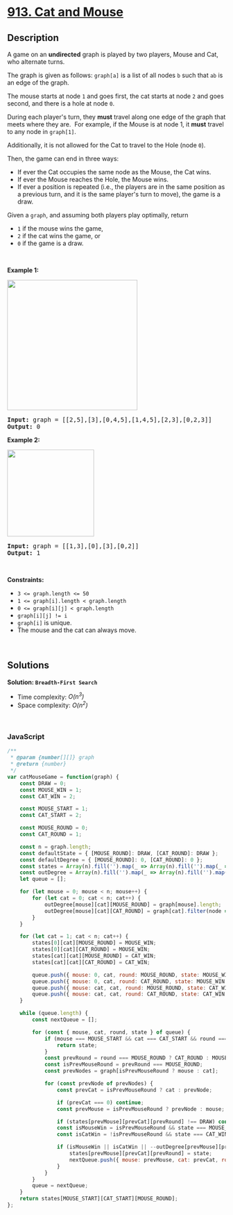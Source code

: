 # [913. Cat and Mouse](https://leetcode.com/problems/cat-and-mouse)

## Description

<div class="elfjS" data-track-load="description_content"><p>A game on an <strong>undirected</strong> graph is played by two players, Mouse and Cat, who alternate turns.</p>

<p>The graph is given as follows: <code>graph[a]</code> is a list of all nodes <code>b</code> such that <code>ab</code> is an edge of the graph.</p>

<p>The mouse starts at node <code>1</code> and goes first, the cat starts at node <code>2</code> and goes second, and there is a hole at node <code>0</code>.</p>

<p>During each player's turn, they <strong>must</strong> travel along one&nbsp;edge of the graph that meets where they are.&nbsp; For example, if the Mouse is at node 1, it <strong>must</strong> travel to any node in <code>graph[1]</code>.</p>

<p>Additionally, it is not allowed for the Cat to travel to the Hole (node <code>0</code>).</p>

<p>Then, the game can end in three&nbsp;ways:</p>

<ul>
	<li>If ever the Cat occupies the same node as the Mouse, the Cat wins.</li>
	<li>If ever the Mouse reaches the Hole, the Mouse wins.</li>
	<li>If ever a position is repeated (i.e., the players are in the same position as a previous turn, and&nbsp;it is the same player's turn to move), the game is a draw.</li>
</ul>

<p>Given a <code>graph</code>, and assuming both players play optimally, return</p>

<ul>
	<li><code>1</code>&nbsp;if the mouse wins the game,</li>
	<li><code>2</code>&nbsp;if the cat wins the game, or</li>
	<li><code>0</code>&nbsp;if the game is a draw.</li>
</ul>

<p>&nbsp;</p>
<p><strong class="example">Example 1:</strong></p>
<img alt="" src="https://assets.leetcode.com/uploads/2020/11/17/cat1.jpg" style="width: 300px; height: 300px;">
<pre><strong>Input:</strong> graph = [[2,5],[3],[0,4,5],[1,4,5],[2,3],[0,2,3]]
<strong>Output:</strong> 0
</pre>

<p><strong class="example">Example 2:</strong></p>
<img alt="" src="https://assets.leetcode.com/uploads/2020/11/17/cat2.jpg" style="width: 200px; height: 200px;">
<pre><strong>Input:</strong> graph = [[1,3],[0],[3],[0,2]]
<strong>Output:</strong> 1
</pre>

<p>&nbsp;</p>
<p><strong>Constraints:</strong></p>

<ul>
	<li><code>3 &lt;= graph.length &lt;= 50</code></li>
	<li><code>1&nbsp;&lt;= graph[i].length &lt; graph.length</code></li>
	<li><code>0 &lt;= graph[i][j] &lt; graph.length</code></li>
	<li><code>graph[i][j] != i</code></li>
	<li><code>graph[i]</code> is unique.</li>
	<li>The mouse and the cat can always move.&nbsp;</li>
</ul>
</div>

<p>&nbsp;</p>

## Solutions

**Solution: `Breadth-First Search`**
- Time complexity: <em>O(n<sup>3</sup>)</em>
- Space complexity: <em>O(n<sup>2</sup>)</em>

<p>&nbsp;</p>

### **JavaScript**

```js
/**
 * @param {number[][]} graph
 * @return {number}
 */
var catMouseGame = function(graph) {
    const DRAW = 0;
    const MOUSE_WIN = 1;
    const CAT_WIN = 2;

    const MOUSE_START = 1;
    const CAT_START = 2;

    const MOUSE_ROUND = 0;
    const CAT_ROUND = 1;

    const n = graph.length;
    const defaultState = { [MOUSE_ROUND]: DRAW, [CAT_ROUND]: DRAW };
    const defaultDegree = { [MOUSE_ROUND]: 0, [CAT_ROUND]: 0 };
    const states = Array(n).fill('').map(_ => Array(n).fill('').map(_ => ({ ...defaultState  })));
    const outDegree = Array(n).fill('').map(_ => Array(n).fill('').map(_ => ({ ...defaultDegree })));
    let queue = [];

    for (let mouse = 0; mouse < n; mouse++) {
        for (let cat = 0; cat < n; cat++) {
            outDegree[mouse][cat][MOUSE_ROUND] = graph[mouse].length;
            outDegree[mouse][cat][CAT_ROUND] = graph[cat].filter(node => node).length;
        }
    }

    for (let cat = 1; cat < n; cat++) {
        states[0][cat][MOUSE_ROUND] = MOUSE_WIN;
        states[0][cat][CAT_ROUND] = MOUSE_WIN;
        states[cat][cat][MOUSE_ROUND] = CAT_WIN;
        states[cat][cat][CAT_ROUND] = CAT_WIN;

        queue.push({ mouse: 0, cat, round: MOUSE_ROUND, state: MOUSE_WIN });
        queue.push({ mouse: 0, cat, round: CAT_ROUND, state: MOUSE_WIN });
        queue.push({ mouse: cat, cat, round: MOUSE_ROUND, state: CAT_WIN });
        queue.push({ mouse: cat, cat, round: CAT_ROUND, state: CAT_WIN });
    }

    while (queue.length) {
        const nextQueue = [];

        for (const { mouse, cat, round, state } of queue) {
            if (mouse === MOUSE_START && cat === CAT_START && round === MOUSE_ROUND) {
                return state;
            }
            const prevRound = round === MOUSE_ROUND ? CAT_ROUND : MOUSE_ROUND;
            const isPrevMouseRound = prevRound === MOUSE_ROUND;
            const prevNodes = graph[isPrevMouseRound ? mouse : cat];

            for (const prevNode of prevNodes) {
                const prevCat = isPrevMouseRound ? cat : prevNode;

                if (prevCat === 0) continue;
                const prevMouse = isPrevMouseRound ? prevNode : mouse;

                if (states[prevMouse][prevCat][prevRound] !== DRAW) continue;
                const isMouseWin = isPrevMouseRound && state === MOUSE_WIN;
                const isCatWin = !isPrevMouseRound && state === CAT_WIN;

                if (isMouseWin || isCatWin || --outDegree[prevMouse][prevCat][prevRound] === 0) {
                    states[prevMouse][prevCat][prevRound] = state;
                    nextQueue.push({ mouse: prevMouse, cat: prevCat, round: prevRound, state });
                }
            }
        }
        queue = nextQueue;
    }
    return states[MOUSE_START][CAT_START][MOUSE_ROUND];
};
```
